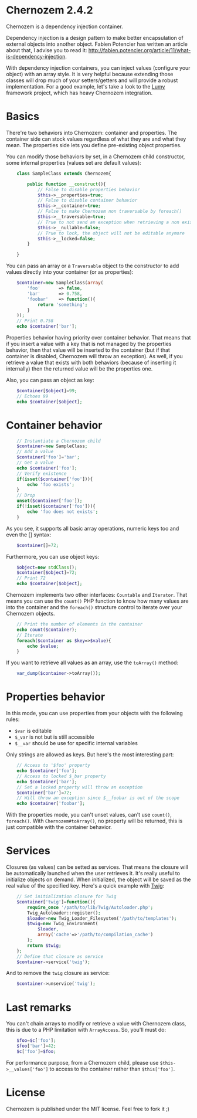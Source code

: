 Chernozem 2.4.2
===============

Chernozem is a dependency injection container.

Dependency injection is a design pattern to make better encapsulation of external objects into another object. Fabien Potencier has written an article about that, I advise you to read it: http://fabien.potencier.org/article/11/what-is-dependency-injection.

With dependency injection containers, you can inject values (configure your object) with an array style. It is very helpful because extending those classes will drop much of your setters/getters and will provide a robust implementation. For a good example, let's take a look to the [Lumy](https://github.com/pyrsmk/Lumy) framework project, which has heavy Chernozem integration.

Basics
======

There're two behaviors into Chernozem: container and properties. The container side can stock values regardless of what they are and what they mean. The properties side lets you define pre-existing object properties.

You can modify those behaviors by set, in a Chernozem child constructor, some internal properties (values set are default values):

```php
    class SampleClass extends Chernozem{

        public function __construct(){
            // False to disable properties behavior
            $this->__properties=true;
            // False to disable container behavior
            $this->__container=true;
            // False to make Chernozem non traversable by foreach()
            $this->__traversable=true;
            // True to not send an exception when retrieving a non existing value
            $this->__nullable=false;
            // True to lock, the object will not be editable anymore
            $this->__locked=false;
        }

    }
```

You can pass an array or a `Traversable` object to the constructor to add values directly into your container (or as properties):

```php
    $container=new SampleClass(array(
        'foo'       => false,
        'bar'       => 0.758,
        'foobar'    => function(){
            return 'something';
        }
    ));
    // Print 0.758
    echo $container['bar'];
```

Properties behavior having priority over container behavior. That means that if you insert a value with a key that is not managed by the properties behavior, then that value will be inserted to the container (but if that container is disabled, Chernozem will throw an exception). As well, if you retrieve a value that exists with both behaviors (because of inserting it internally) then the returned value will be the properties one.

Also, you can pass an object as key:

```php
    $container[$object]=99;
    // Echoes 99
    echo $container[$object];
```

Container behavior
==================

```php
    // Instantiate a Chernozem child
    $container=new SampleClass;
    // Add a value
    $container['foo']='bar';
    // Get a value
    echo $container['foo'];
    // Verify existence
    if(isset($container['foo'])){
        echo 'foo exists';
    }
    // Drop
    unset($container['foo']);
    if(!isset($container['foo'])){
        echo 'foo does not exists';
    }
```

As you see, it supports all basic array operations, numeric keys too and even the [] syntax:

```php
    $container[]=72;
```

Furthermore, you can use object keys:

```php
    $object=new stdClass();
    $container[$object]=72;
    // Print 72
    echo $container[$object];
```

Chernozem implements two other interfaces: `Countable` and `Iterator`. That means you can use the `count()` PHP function to know how many values are into the container and the `foreach()` structure control to iterate over your Chernozem objects.

```php
    // Print the number of elements in the container
    echo count($container);
    // Iterate
    foreach($container as $key=>$value){
        echo $value;
    }
```

If you want to retrieve all values as an array, use the `toArray()` method:

```php
    var_dump($container->toArray());
```

Properties behavior
===================

In this mode, you can use properties from your objects with the following rules:

- `$var` is editable
- `$_var` is not but is still accessible
- `$__var` should be use for specific internal variables

Only strings are allowed as keys. But here's the most interesting part:

```php
    // Access to '$foo' property
    echo $container['foo'];
    // Access to locked $_bar property
    echo $container['bar'];
    // Set a locked property will throw an exception
    $container['bar']=72;
    // Will throw an exception since $__foobar is out of the scope
    echo $container['foobar'];
```

With the properties mode, you can't unset values, can't use `count()`, `foreach()`. With `Chernozem#toArray()`, no property will be returned, this is just compatible with the container behavior.

Services
========

Closures (as values) can be setted as services. That means the closure will be automatically launched when the user retrieves it. It's really useful to initialize objects on demand. When initialized, the object will be saved as the real value of the specified key.  Here's a quick example with [Twig](http://twig.sensiolabs.org):

```php
    // Set initialization closure for Twig
    $container['twig']=function(){
        require_once '/path/to/lib/Twig/Autoloader.php';
        Twig_Autoloader::register();
        $loader=new Twig_Loader_Filesystem('/path/to/templates');
        $twig=new Twig_Environment(
            $loader,
            array('cache'=>'/path/to/compilation_cache')
        );
        return $twig;
    };
    // Define that closure as service
    $container->service('twig');
```

And to remove the `twig` closure as service:

```php
    $container->unservice('twig');
```

Last remarks
============

You can't chain arrays to modify or retrieve a value with Chernozem class, this is due to a PHP limitation with `ArrayAccess`. So, you'll must do:

```php
    $foo=$c['foo'];
    $foo['bar']=42;
    $c['foo']=$foo;
```

For performance purpose, from a Chernozem child, please use `$this->__values['foo']` to access to the container rather than `$this['foo']`.

License
=======

Chernozem is published under the MIT license. Feel free to fork it ;)
